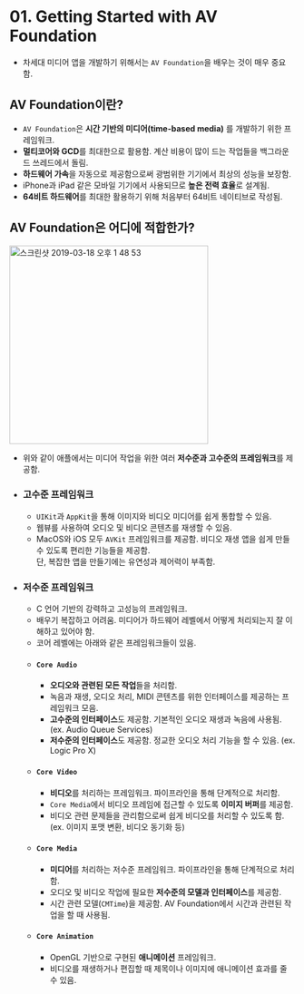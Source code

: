 # 01. Getting Started with AV Foundation

- 차세대 미디어 앱을 개발하기 위해서는 `AV Foundation`을 배우는 것이 매우 중요함.

## AV Foundation이란?
- `AV Foundation`은 **시간 기반의 미디어(time-based media)** 를 개발하기 위한 프레임워크.
- **멀티코어와 GCD**를 최대한으로 활용함. 계산 비용이 많이 드는 작업들을 백그라운드 쓰레드에서 돌림.
- **하드웨어 가속**을 자동으로 제공함으로써 광범위한 기기에서 최상의 성능을 보장함.
- iPhone과 iPad 같은 모바일 기기에서 사용되므로 **높은 전력 효율**로 설계됨.
- **64비트 하드웨어**를 최대한 활용하기 위해 처음부터 64비트 네이티브로 작성됨.

## AV Foundation은 어디에 적합한가?
<img width="350" alt="스크린샷 2019-03-18 오후 1 48 53" src="https://user-images.githubusercontent.com/12539719/54507458-c3bd8900-4984-11e9-8fbe-ee2062f2aafc.png">

- 위와 같이 애플에서는 미디어 작업을 위한 여러 **저수준과 고수준의 프레임워크**를 제공함.
- ### 고수준 프레임워크
  - `UIKit`과 `AppKit`을 통해 이미지와 비디오 미디어를 쉽게 통합할 수 있음.
  - 웹뷰를 사용하여 오디오 및 비디오 콘텐츠를 재생할 수 있음.
  - MacOS와 iOS 모두 `AVKit` 프레임워크를 제공함. 비디오 재생 앱을 쉽게 만들 수 있도록 편리한 기능들을 제공함.   
  단, 복잡한 앱을 만들기에는 유연성과 제어력이 부족함. 

- ### 저수준 프레임워크
  - C 언어 기반의 강력하고 고성능의 프레임워크.
  - 배우기 복잡하고 어려움. 미디어가 하드웨어 레벨에서 어떻게 처리되는지 잘 이해하고 있어야 함.
  - 코어 레벨에는 아래와 같은 프레임워크들이 있음.
  - #### `Core Audio`
    - **오디오와 관련된 모든 작업**들을 처리함.
    - 녹음과 재생, 오디오 처리, MIDI 콘텐츠를 위한 인터페이스를 제공하는 프레임워크 모음.
    - **고수준의 인터페이스**도 제공함. 기본적인 오디오 재생과 녹음에 사용됨. (ex. Audio Queue Services)
    - **저수준의 인터페이스**도 제공함. 정교한 오디오 처리 기능을 할 수 있음. (ex. Logic Pro X)
  - #### `Core Video`
    - **비디오**를 처리하는 프레임워크. 파이프라인을 통해 단계적으로 처리함.
    - `Core Media`에서 비디오 프레임에 접근할 수 있도록 **이미지 버퍼**를 제공함.
    - 비디오 관련 문제들을 관리함으로써 쉽게 비디오를 처리할 수 있도록 함. (ex. 이미지 포맷 변환, 비디오 동기화 등)
  - #### `Core Media`
    - **미디어**를 처리하는 저수준 프레임워크. 파이프라인을 통해 단계적으로 처리함.
    - 오디오 및 비디오 작업에 필요한 **저수준의 모델과 인터페이스**를 제공함.
    - 시간 관련 모델(`CMTime`)을 제공함. AV Foundation에서 시간과 관련된 작업을 할 때 사용됨.
  - #### `Core Animation`
    - OpenGL 기반으로 구현된 **애니메이션** 프레임워크.
    - 비디오를 재생하거나 편집할 때 제목이나 이미지에 애니메이션 효과를 줄 수 있음.
